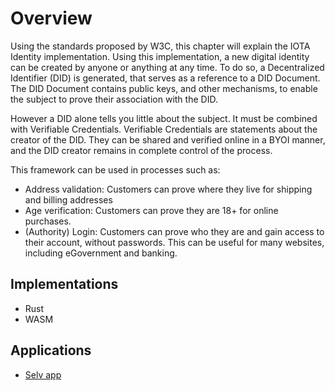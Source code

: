 # Overview
Using the standards proposed by W3C, this chapter will explain the IOTA Identity implementation. Using this implementation, a new digital identity can be created by anyone or anything at any time. To do so, a Decentralized Identifier (DID) is generated, that serves as a reference to a DID Document. The DID Document contains public keys, and other mechanisms, to enable the subject to prove their association with the DID. 

However a DID alone tells you little about the subject. It must be combined with Verifiable Credentials. Verifiable Credentials are statements about the creator of the DID. They can be shared and verified online in a BYOI manner, and the DID creator remains in complete control of the process. 

This framework can be used in processes such as:
- Address validation: Customers can prove where they live for shipping and billing addresses
- Age verification: Customers can prove they are 18+ for online purchases.
- (Authority) Login: Customers can prove who they are and gain access to their account,
without passwords. This can be useful for many websites, including eGovernment and
banking.



## Implementations
- Rust 
- WASM

## Applications
- [Selv app](https://selv.iota.org/)